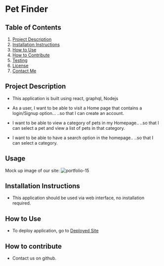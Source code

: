 # Pet Finder

## Table of Contents
1. [Project Description](#project-description)
2. [Installation Instructions](#installation-Instructions)
3. [How to Use](#how-to-use)
4. [How to Contribute](#how-to-contribute)
5. [Testing](#testing)
6. [License](#license)
7. [Contact Me](#contact-me)

## Project Description
* This application is built using react, graphql, Nodejs
 
* As a user, I want to be able to visit a Home page that contains a login/Signup option...
 ..so that I can create an account.
 
* I want to be able to view a category of pets in my Homepage..
 ..so that I can select a pet and view a list of pets in that category.

* I want to be able to have a search option in the homepage..
 ..so that I can select a category.

 ## Usage
 Mock up image of our site:
![portfolio-15](https://user-images.githubusercontent.com/114313171/230281631-e59ecb4d-7767-4389-8b1e-a6324954c539.jpg)

 ## Installation Instructions
 * This application should be used via web interface, no installation required.

 ## How to Use
 * To deploy application, go to [Deployed Site](https://pet-picker-mern.herokuapp.com/)

## How to contribute
* Contact us on github.
